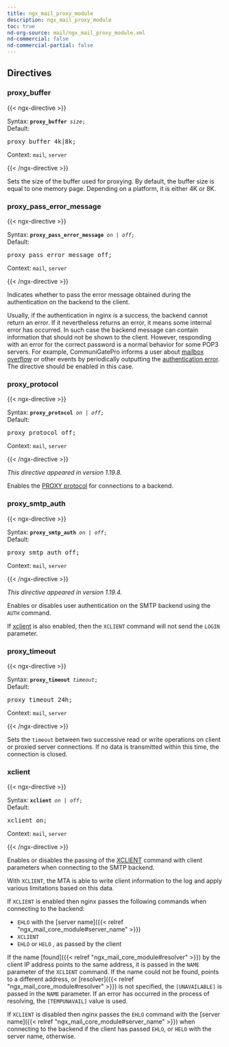 ```yaml
---
title: ngx_mail_proxy_module
description: ngx_mail_proxy_module
toc: true
nd-org-source: mail/ngx_mail_proxy_module.xml
nd-commercial: false
nd-commercial-partial: false
---
```



<!--
      ********************************************************************************
      🛑 WARNING: AUTOGENERATED FILE - DO NOT EDIT 🛑 This Markdown file was
      automatically generated from the source XML documentation. Any manual
      changes made directly to this file will be overwritten. To request or
      suggest changes, please edit the source XML files instead.
      https://github.com/nginx/nginx.org/tree/main/xml/en
      ********************************************************************************
      -->

## Directives

### proxy_buffer

{{< ngx-directive >}}

<tr>
<th>Syntax: </th>
<td><code><strong>proxy_buffer</strong> <i>size</i>;</code><br/></td>
</tr><tr>
<th>Default: </th>
<td><pre>proxy_buffer 4k|8k;</pre></td>
</tr><tr>
<th>Context: </th>
<td><code>mail</code>, <code>server</code></td>
</tr>

{{< /ngx-directive >}}


Sets the size of the buffer used for proxying.
By default, the buffer size is equal to one memory page.
Depending on a platform, it is either 4K or 8K.
### proxy_pass_error_message

{{< ngx-directive >}}

<tr>
<th>Syntax: </th>
<td><code><strong>proxy_pass_error_message</strong> <i>on</i> <i>|</i> <i>off</i>;</code><br/></td>
</tr><tr>
<th>Default: </th>
<td><pre>proxy_pass_error_message off;</pre></td>
</tr><tr>
<th>Context: </th>
<td><code>mail</code>, <code>server</code></td>
</tr>

{{< /ngx-directive >}}


Indicates whether to pass the error message obtained during
the authentication on the backend to the client.

Usually, if the authentication in nginx is a success,
the backend cannot return an error.
If it nevertheless returns an error,
it means some internal error has occurred.
In such case the backend message can contain information
that should not be shown to the client.
However, responding with an error for the correct password
is a normal behavior for some POP3 servers.
For example, CommuniGatePro informs a user about
[mailbox
overflow](http://www.stalker.com/CommuniGatePro/Alerts.html#Quota) or other events by periodically outputting the
[authentication
error](http://www.stalker.com/CommuniGatePro/POP.html#Alerts).
The directive should be enabled in this case.
### proxy_protocol

{{< ngx-directive >}}

<tr>
<th>Syntax: </th>
<td><code><strong>proxy_protocol</strong> <i>on</i> <i>|</i> <i>off</i>;</code><br/></td>
</tr><tr>
<th>Default: </th>
<td><pre>proxy_protocol off;</pre></td>
</tr><tr>
<th>Context: </th>
<td><code>mail</code>, <code>server</code></td>
</tr>

{{< /ngx-directive >}}

_This directive appeared in version 1.19.8._


Enables the
[PROXY
protocol](http://www.haproxy.org/download/1.8/doc/proxy-protocol.txt) for connections to a backend.
### proxy_smtp_auth

{{< ngx-directive >}}

<tr>
<th>Syntax: </th>
<td><code><strong>proxy_smtp_auth</strong> <i>on</i> <i>|</i> <i>off</i>;</code><br/></td>
</tr><tr>
<th>Default: </th>
<td><pre>proxy_smtp_auth off;</pre></td>
</tr><tr>
<th>Context: </th>
<td><code>mail</code>, <code>server</code></td>
</tr>

{{< /ngx-directive >}}

_This directive appeared in version 1.19.4._


Enables or disables user authentication on the SMTP backend
using the `AUTH` command.

If [xclient](#xclient) is also enabled,
then the `XCLIENT` command will not send
the `LOGIN` parameter.
### proxy_timeout

{{< ngx-directive >}}

<tr>
<th>Syntax: </th>
<td><code><strong>proxy_timeout</strong> <i>timeout</i>;</code><br/></td>
</tr><tr>
<th>Default: </th>
<td><pre>proxy_timeout 24h;</pre></td>
</tr><tr>
<th>Context: </th>
<td><code>mail</code>, <code>server</code></td>
</tr>

{{< /ngx-directive >}}


Sets the `timeout` between two successive
read or write operations on client or proxied server connections.
If no data is transmitted within this time, the connection is closed.
### xclient

{{< ngx-directive >}}

<tr>
<th>Syntax: </th>
<td><code><strong>xclient</strong> <i>on</i> <i>|</i> <i>off</i>;</code><br/></td>
</tr><tr>
<th>Default: </th>
<td><pre>xclient on;</pre></td>
</tr><tr>
<th>Context: </th>
<td><code>mail</code>, <code>server</code></td>
</tr>

{{< /ngx-directive >}}


Enables or disables the passing of the
[XCLIENT](http://www.postfix.org/XCLIENT_README.html)
command with client parameters when connecting to the SMTP backend.

With `XCLIENT`, the MTA is able to write client information
to the log and apply various limitations based on this data.

If `XCLIENT` is enabled
then nginx passes the following commands when connecting to the backend:

- `EHLO` with the [server name]({{< relref "ngx_mail_core_module#server_name" >}})
- `XCLIENT`
- `EHLO` or `HELO` , as passed by the client


If the name
[found]({{< relref "ngx_mail_core_module#resolver" >}})
by the client IP address points to the same address,
it is passed in the `NAME` parameter
of the `XCLIENT` command.
If the name could not be found, points to a different address,
or [resolver]({{< relref "ngx_mail_core_module#resolver" >}}) is not specified,
the `[UNAVAILABLE]` is passed
in the `NAME` parameter.
If an error has occurred in the process of resolving,
the `[TEMPUNAVAIL]` value is used.

If `XCLIENT` is disabled
then nginx passes the `EHLO` command with the
[server name]({{< relref "ngx_mail_core_module#server_name" >}})
when connecting to the backend if the client has passed
`EHLO`,
or `HELO` with the server name, otherwise.

